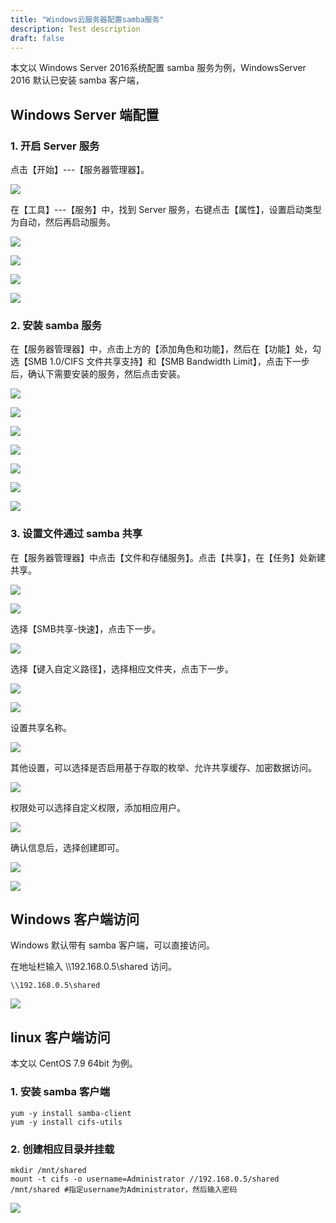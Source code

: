 ```yaml
---
title: "Windows云服务器配置samba服务"
description: Test description
draft: false
---
```


本文以 Windows Server 2016系统配置 samba 服务为例，WindowsServer 2016 默认已安装 samba 客户端，

## Windows Server 端配置

### 1. 开启 Server 服务

点击【开始】---【服务器管理器】。

![](../../_images/win_samba_1.png)

在【工具】---【服务】中，找到 Server 服务，右键点击【属性】，设置启动类型为自动，然后再启动服务。

![](../../_images/win_samba_2.png)

![](../../_images/win_samba_3.png)

![](../../_images/win_samba_4.png)

![](../../_images/win_samba_5.png)

### 2. 安装 samba 服务

在【服务器管理器】中，点击上方的【添加角色和功能】，然后在【功能】处，勾选【SMB 1.0/CIFS 文件共享支持】和【SMB Bandwidth Limit】，点击下一步后，确认下需要安装的服务，然后点击安装。

![](../../_images/win_samba_6.png)

![](../../_images/win_samba_7.png)

![](../../_images/win_samba_8.png)

![](../../_images/win_samba_9.png)

![](../../_images/win_samba_10.png)

![](../../_images/win_samba_11.png)

![](../../_images/win_samba_12.png)



### 3. 设置文件通过 samba 共享

在【服务器管理器】中点击【文件和存储服务】。点击【共享】，在【任务】处新建共享。

![](../../_images/win_samba_13.png)

![](../../_images/win_samba_14.png)

选择【SMB共享-快速】，点击下一步。

![](../../_images/win_samba_15.png)

选择【键入自定义路径】，选择相应文件夹，点击下一步。

![](../../_images/win_samba_16.png)

![](../../_images/win_samba_17.png)

设置共享名称。

![](../../_images/win_samba_18.png)

其他设置，可以选择是否启用基于存取的枚举、允许共享缓存、加密数据访问。

![](../../_images/win_samba_19.png)

权限处可以选择自定义权限，添加相应用户。

![](../../_images/win_samba_20.png)

确认信息后，选择创建即可。

![](../../_images/win_samba_21.png)

![](../../_images/win_samba_22.png)

## Windows 客户端访问

Windows 默认带有 samba 客户端，可以直接访问。

在地址栏输入 \\\192.168.0.5\shared 访问。

```shell
\\192.168.0.5\shared
```

![](../../_images/win_samba_23.png)

## linux 客户端访问

本文以 CentOS 7.9 64bit 为例。

### 1. 安装 samba 客户端

```shell
yum -y install samba-client
yum -y install cifs-utils
```

### 2. 创建相应目录并挂载

```shell
mkdir /mnt/shared
mount -t cifs -o username=Administrator //192.168.0.5/shared /mnt/shared #指定username为Administrator，然后输入密码
```

![](../../_images/win_samba_24.png)

